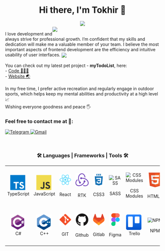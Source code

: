 <h1 align="center">
  Hi there, I'm Tokhir 👋
</h1>

<div align="center">
  <img href="https://git.io/typing-svg" src="https://readme-typing-svg.herokuapp.com?color=%2336BCF7&lines=FRONTEND+DEVELOPER+(TS|REACT|RTK)" >
</div>

<img src="https://i.giphy.com/media/v1.Y2lkPTc5MGI3NjExYW5jc3FyMjB6aWUwNnRkcGVhbmdpamNkOWMzdHRyZ3k0bjZtNjZpOCZlcD12MV9pbnRlcm5hbF9naWZfYnlfaWQmY3Q9Zw/IpeYSEZshTefe/giphy.gif" align="right" width="350"/>

<p align="left">
     I love development and always strive for professional growth.
I’m confident that my skills and dedication will make me a valuable member of your team.
I believe the most important aspects of frontend development are the efficiency and intuitive usability of user interfaces. <img src="https://i.giphy.com/media/v1.Y2lkPTc5MGI3NjExenhlaHNvNzg5Zml1dWg3OWJ4NmE4cHVsdG9jdmIxZzhsY3M4aWVuZiZlcD12MV9pbnRlcm5hbF9naWZfYnlfaWQmY3Q9Zw/iIqmM5tTjmpOB9mpbn/giphy.gif" align="center" width="30"></br>
      </br>
      You can check out my latest pet project - <strong>myTodoList</strong>, here:</br>
- <a href="https://github.com/Banifacy7/myTodoList" >Code 🧑🏻‍💻</a></br>
- <a href="https://banifacy7.github.io/myTodoList" >Website 🌏</a></br>
      </br>
      In my free time, I prefer active recreation and regularly engage in outdoor sports, which helps keep my mental abilities and productivity at a high level 📈</br>
Wishing everyone goodness and peace 🖐️ </br>
    
</p>

### Feel free to contact me at 💬:

<div>
      <a href="https://t.me/Banifacy7">
        <img src="https://www.svgrepo.com/show/299513/telegram.svg" width="40" alt="Telegram"/>
      </a>
      <a href="ks0707t@gmail.com">
        <img src="https://www.svgrepo.com/show/349378/gmail.svg" width="40" alt="Gmail"/>
      </a>
</div>
</br>
</br>
<h3 align="center">
  🛠 Languages | Frameworks | Tools 🛠
</h3>





 <table align="center">
  <tr height="130">
    <td align="center" width="100"><img src="https://github.com/devicons/devicon/blob/master/icons/typescript/typescript-original.svg" title="TypeScript" alt="TypeScript" width="50"/>&nbsp;</br>
    TypeScript
    </td>
    <td align="center" width="100">
    <img src="https://github.com/devicons/devicon/blob/master/icons/javascript/javascript-original.svg" title="JavaScript" alt="JavaScript" width="50"/>&nbsp;</br>
      JavaScript
    </td>
    <td align="center" width="100">
    <img src="https://raw.githubusercontent.com/devicons/devicon/master/icons/react/react-original.svg" title="React" alt="React" width="50"/>&nbsp;</br>
      React
    </td>
    <td align="center" width="100">
    <img src="https://github.com/devicons/devicon/blob/master/icons/redux/redux-original.svg" title="Redux" alt="Redux " width="50"/>&nbsp;</br>
      RTK
    </td>
    <td align="center" width="100">
    <img src="https://github.com/devicons/devicon/blob/master/icons/css3/css3-plain-wordmark.svg"  title="CSS3" alt="CSS" width="50"/>&nbsp;</br>
      CSS3
    </td>
<td align="center" width="100">
    <img src="https://camo.githubusercontent.com/e41ce10504c2e55c314230f99e140a8bbe8bba6d054188ae5919c2dac8dbf01b/68747470733a2f2f6272616e646570732e636f6d2f69636f6e2d646f776e6c6f61642f532f536173732d69636f6e2d766563746f722d30342e737667" title="SASS" alt="SASS" width="50"/>&nbsp;</br>
      SASS
    </td>
    <td align="center" width="100">
    <img src="https://www.pngfind.com/pngs/m/683-6835747_css-modules-logo-hd-png-download.png" title="CSS Modules" alt="CSS Modules" width="50"/>&nbsp;</br>
      CSS Modules
    </td>
    <td align="center" width="100">
    <img src="https://github.com/devicons/devicon/blob/master/icons/html5/html5-original.svg" title="HTML5" alt="HTML" width="50"/>&nbsp;</br>
      HTML5
    </td>
    <td align="center" width="100">
    <img src="https://github.com/devicons/devicon/blob/master/icons/materialui/materialui-original.svg" title="Material UI" alt="Material UI" width="50"/>&nbsp;</br>
      MUI
    </td>
  <tr height="130">
      <td align="center" width="100">
    <img src="https://github.com/devicons/devicon/blob/master/icons/csharp/csharp-original.svg" title="C#" alt="C#" width="50"/>&nbsp;</br>
      C#
    </td>
      <td align="center" width="100">
    <img src="https://github.com/devicons/devicon/blob/master/icons/cplusplus/cplusplus-original.svg" title="C++" alt="C++" width="50"/>&nbsp;</br>
      C++
    </td>
    <td align="center" width="100">
    <img src="https://github.com/devicons/devicon/blob/master/icons/git/git-original.svg" title="GIT" alt="GIT" width="50"/>&nbsp;</br>
      GIT
    </td>
    <td align="center" width="100">
    <img src="https://github.com/devicons/devicon/blob/master/icons/github/github-original.svg" title="Github" alt="Github" width="50"/>&nbsp;</br>
      Github
    </td>
    <td align="center" width="100">
    <img src="https://github.com/devicons/devicon/blob/master/icons/gitlab/gitlab-original.svg" title="Gitlab" alt="Gitlab" width="50"/>&nbsp;</br>
      Gitlab
    </td>
    <td align="center" width="100">
    <img src="https://github.com/devicons/devicon/blob/master/icons/figma/figma-original.svg" title="Figma" alt="Figma" width="50"/>&nbsp;</br>
      Figma
    </td>
    <td align="center" width="100">
    <img src="https://github.com/devicons/devicon/blob/master/icons/trello/trello-original.svg" title="Trello" alt="Trello" width="50"/>&nbsp;</br>
      Trello
    </td>
      <td align="center" width="100">
      <img src="https://camo.githubusercontent.com/b24b1e3ca056dfeba88c675fe30e1f5b3ed60313842016220ea6e7c91ba00f52/68747470733a2f2f6272616e646570732e636f6d2f69636f6e2d646f776e6c6f61642f4e2f4e706d2d69636f6e2d766563746f722d30352e737667" title="NPM" alt="NPM" width="50"/>&nbsp;</br>
      NPM
    </td>
       <td align="center" width="100">
    <img src="https://github.com/devicons/devicon/blob/master/icons/antdesign/antdesign-original.svg" title="Ant Design" alt="Ant Design" width="50"/>&nbsp;</br>
      Ant Design
    </td>
  </tr>
</table>

